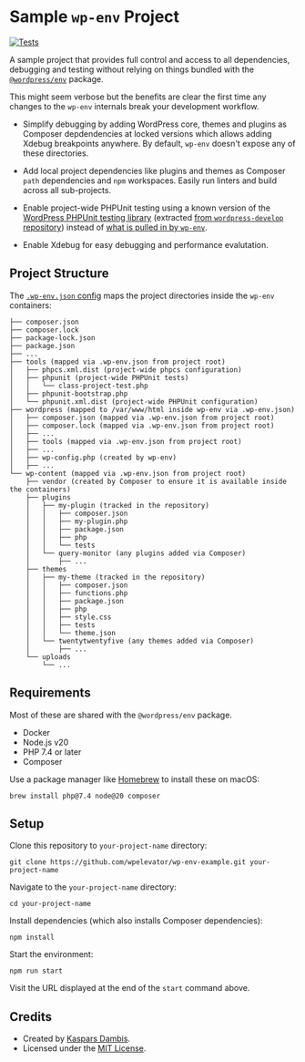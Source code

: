 # Sample `wp-env` Project

[![Tests](https://github.com/wpelevator/wp-env-example/actions/workflows/test.yml/badge.svg)](https://github.com/wpelevator/wp-env-example/actions/workflows/test.yml)

A sample project that provides full control and access to all dependencies, debugging and testing without relying on things bundled with the [`@wordpress/env`](https://developer.wordpress.org/block-editor/reference-guides/packages/packages-env/) package.

This might seem verbose but the benefits are clear the first time any changes to the `wp-env` internals break your development workflow.

- Simplify debugging by adding WordPress core, themes and plugins as Composer depdendencies at locked versions which allows adding Xdebug breakpoints anywhere. By default, `wp-env` doesn't expose any of these directories.

- Add local project dependencies like plugins and themes as Composer `path` dependencies and `npm` workspaces. Easily run linters and build across all sub-projects.

- Enable project-wide PHPUnit testing using a known version of the [WordPress PHPUnit testing library](https://github.com/wp-phpunit/docs) (extracted [from `wordpress-develop` repository](https://github.com/WordPress/wordpress-develop/tree/trunk/tests/phpunit)) instead of [what is pulled in by `wp-env`](https://github.com/WordPress/gutenberg/blob/5bc7972991278b1cf2ce3b32c0e5f93bfa8dc69b/packages/env/lib/download-wp-phpunit.js#L72-L140).

- Enable Xdebug for easy debugging and performance evalutation.

## Project Structure

The [`.wp-env.json` config](.wp-env.json) maps the project directories inside the `wp-env` containers:

    ├── composer.json
    ├── composer.lock
    ├── package-lock.json
    ├── package.json
    ├── ...
    ├── tools (mapped via .wp-env.json from project root)
    │   ├── phpcs.xml.dist (project-wide phpcs configuration)
    │   ├── phpunit (project-wide PHPUnit tests)
    │   │   └── class-project-test.php
    │   ├── phpunit-bootstrap.php
    │   └── phpunit.xml.dist (project-wide PHPUnit configuration)
    ├── wordpress (mapped to /var/www/html inside wp-env via .wp-env.json)
    │   ├── composer.json (mapped via .wp-env.json from project root)
    │   ├── composer.lock (mapped via .wp-env.json from project root)
    │   ├── ...
    │   ├── tools (mapped via .wp-env.json from project root)
    │   ├── ...
    │   ├── wp-config.php (created by wp-env)
    │   ├── ...
    └── wp-content (mapped via .wp-env.json from project root)
        ├── vendor (created by Composer to ensure it is available inside the containers)
        ├── plugins
        │   ├── my-plugin (tracked in the repository)
        │   │   ├── composer.json
        │   │   ├── my-plugin.php
        │   │   ├── package.json
        │   │   ├── php
        │   │   └── tests
        │   └── query-monitor (any plugins added via Composer)
        │       ├── ...
        ├── themes
        │   ├── my-theme (tracked in the repository)
        │   │   ├── composer.json
        │   │   ├── functions.php
        │   │   ├── package.json
        │   │   ├── php
        │   │   ├── style.css
        │   │   ├── tests
        │   │   └── theme.json
        │   └── twentytwentyfive (any themes added via Composer)
        │       ├── ...
        └── uploads
            └── ...

## Requirements

Most of these are shared with the `@wordpress/env` package.

- Docker
- Node.js v20
- PHP 7.4 or later
- Composer

Use a package manager like [Homebrew](https://brew.sh/) to install these on macOS:

    brew install php@7.4 node@20 composer


## Setup

Clone this repository to `your-project-name` directory:

    git clone https://github.com/wpelevator/wp-env-example.git your-project-name

Navigate to the `your-project-name` directory:

    cd your-project-name

Install dependencies (which also installs Composer dependencies):

    npm install

Start the environment:

    npm run start

Visit the URL displayed at the end of the `start` command above.


## Credits

- Created by [Kaspars Dambis](https://kaspars.net).
- Licensed under the [MIT License](LICENSE).